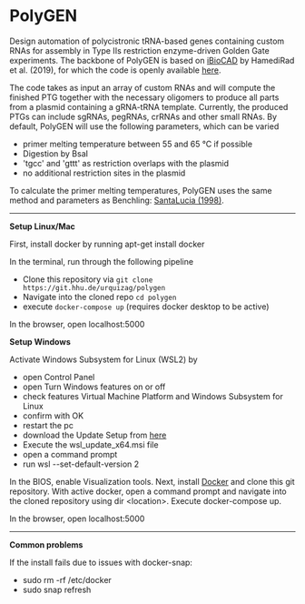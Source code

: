 # **PolyGEN**

Design automation of polycistronic tRNA-based genes containing custom RNAs for assembly in Type IIs restriction enzyme-driven Golden Gate experiments. The backbone of PolyGEN is based on
[iBioCAD](https://ibiocad.igb.illinois.edu/) by HamediRad et al. (2019), for which the code is openly available [here](https://github.com/scottweis1/iBioCAD).

The code takes as input an array of custom RNAs and will compute the finished PTG together with the necessary oligomers to produce all parts from a plasmid containing a gRNA-tRNA template. Currently, the produced PTGs can include sgRNAs, pegRNAs, crRNAs and other small RNAs. By default, PolyGEN will use the following parameters, which can be varied

- primer melting temperature between 55 and 65 °C if possible
- Digestion by BsaI
- 'tgcc' and 'gttt' as restriction overlaps with the plasmid
- no additional restriction sites in the plasmid

To calculate the primer melting temperatures, PolyGEN uses the same method and parameters as Benchling: [SantaLucia (1998)](https://www.pnas.org/content/95/4/1460).

_____________

**Setup Linux/Mac**

First, install docker by running apt-get install docker

In the terminal, run through the following pipeline

- Clone this repository via `git clone https://git.hhu.de/urquizag/polygen`
- Navigate into the cloned repo `cd polygen`
- execute `docker-compose up` (requires docker desktop to be active)

In the browser, open localhost:5000

**Setup Windows**

Activate Windows Subsystem for Linux (WSL2) by 

- open Control Panel
- open Turn Windows features on or off
- check features Virtual Machine Platform and Windows Subsystem for Linux
- confirm with OK
- restart the pc
- download the Update Setup from [here](https://wslstorestorage.blob.core.windows.net/wslblob/wsl_update_x64.msi)
- Execute the wsl_update_x64.msi file
- open a command prompt
- run wsl --set-default-version 2

In the BIOS, enable Visualization tools. Next, install [Docker](https://docs.docker.com/desktop/windows/install/) and clone this git repository. With active docker, open a command prompt and navigate into the cloned repository using dir \<location\>. Execute docker-compose up.

In the browser, open localhost:5000
  
____________
  
**Common problems**
  
If the install fails due to issues with docker-snap:
  
- sudo rm -rf /etc/docker
- sudo snap refresh
